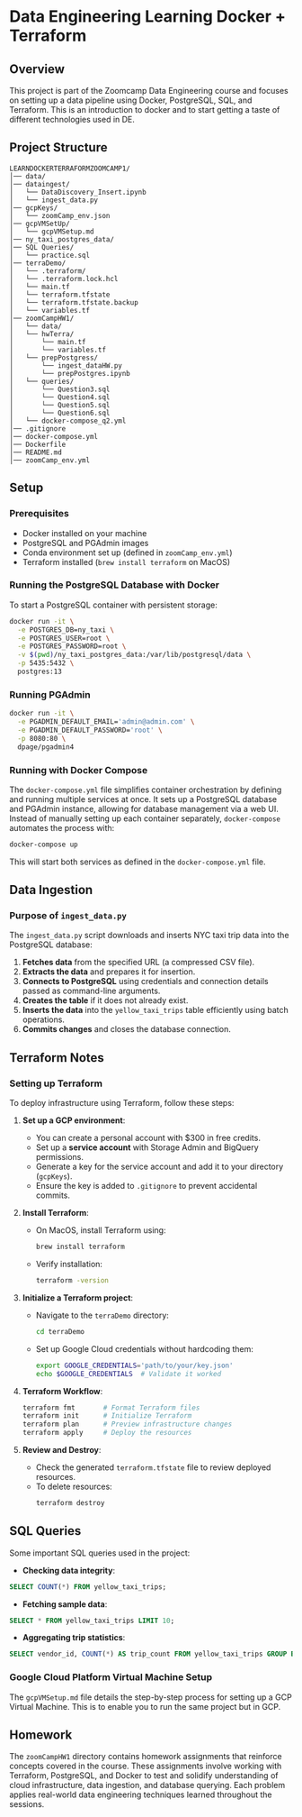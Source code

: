 # Data Engineering Learning Docker + Terraform

## Overview
This project is part of the Zoomcamp Data Engineering course and focuses on setting up a data pipeline using Docker, PostgreSQL, SQL, and Terraform. This is an introduction to docker and to start getting a taste of different technologies used in DE. 

## Project Structure
```
LEARNDOCKERTERRAFORMZOOMCAMP1/
│── data/
│── dataingest/
│   └── DataDiscovery_Insert.ipynb
│   └── ingest_data.py
│── gcpKeys/
│   └── zoomCamp_env.json
│── gcpVMSetUp/
│   └── gcpVMSetup.md
│── ny_taxi_postgres_data/
│── SQL Queries/
│   └── practice.sql
│── terraDemo/
│   └── .terraform/
│   └── .terraform.lock.hcl
│   └── main.tf
│   └── terraform.tfstate
│   └── terraform.tfstate.backup
│   └── variables.tf
│── zoomCampHW1/
│   └── data/
│   └── hwTerra/
│       └── main.tf
│       └── variables.tf
│   └── prepPostgress/
│       └── ingest_dataHW.py
│       └── prepPostgres.ipynb
│   └── queries/
│       └── Question3.sql
│       └── Question4.sql
│       └── Question5.sql
│       └── Question6.sql
│   └── docker-compose_q2.yml
│── .gitignore
│── docker-compose.yml
│── Dockerfile
│── README.md
│── zoomCamp_env.yml
```

## Setup
### Prerequisites
- Docker installed on your machine
- PostgreSQL and PGAdmin images
- Conda environment set up (defined in `zoomCamp_env.yml`)
- Terraform installed (`brew install terraform` on MacOS)

### Running the PostgreSQL Database with Docker
To start a PostgreSQL container with persistent storage:
```sh
docker run -it \
  -e POSTGRES_DB=ny_taxi \
  -e POSTGRES_USER=root \
  -e POSTGRES_PASSWORD=root \
  -v $(pwd)/ny_taxi_postgres_data:/var/lib/postgresql/data \
  -p 5435:5432 \
  postgres:13
```

### Running PGAdmin
```sh
docker run -it \
  -e PGADMIN_DEFAULT_EMAIL='admin@admin.com' \
  -e PGADMIN_DEFAULT_PASSWORD='root' \
  -p 8080:80 \
  dpage/pgadmin4
```

### Running with Docker Compose
The `docker-compose.yml` file simplifies container orchestration by defining and running multiple services at once. It sets up a PostgreSQL database and PGAdmin instance, allowing for database management via a web UI. Instead of manually setting up each container separately, `docker-compose` automates the process with:
```sh
docker-compose up
```
This will start both services as defined in the `docker-compose.yml` file.

## Data Ingestion
### Purpose of `ingest_data.py`
The `ingest_data.py` script downloads and inserts NYC taxi trip data into the PostgreSQL database:
1. **Fetches data** from the specified URL (a compressed CSV file).
2. **Extracts the data** and prepares it for insertion.
3. **Connects to PostgreSQL** using credentials and connection details passed as command-line arguments.
4. **Creates the table** if it does not already exist.
5. **Inserts the data** into the `yellow_taxi_trips` table efficiently using batch operations.
6. **Commits changes** and closes the database connection.

## Terraform Notes
### Setting up Terraform
To deploy infrastructure using Terraform, follow these steps:
1. **Set up a GCP environment**: 
   - You can create a personal account with $300 in free credits.
   - Set up a **service account** with Storage Admin and BigQuery permissions.
   - Generate a key for the service account and add it to your directory (`gcpKeys`).
   - Ensure the key is added to `.gitignore` to prevent accidental commits.

2. **Install Terraform**: 
   - On MacOS, install Terraform using:
     ```sh
     brew install terraform
     ```
   - Verify installation:
     ```sh
     terraform -version
     ```

3. **Initialize a Terraform project**: 
   - Navigate to the `terraDemo` directory:
     ```sh
     cd terraDemo
     ```
   - Set up Google Cloud credentials without hardcoding them:
     ```sh
     export GOOGLE_CREDENTIALS='path/to/your/key.json'
     echo $GOOGLE_CREDENTIALS  # Validate it worked
     ```

4. **Terraform Workflow**:
   ```sh
   terraform fmt       # Format Terraform files
   terraform init      # Initialize Terraform
   terraform plan      # Preview infrastructure changes
   terraform apply     # Deploy the resources
   ```

5. **Review and Destroy**:
   - Check the generated `terraform.tfstate` file to review deployed resources.
   - To delete resources:
     ```sh
     terraform destroy
     ```

## SQL Queries
Some important SQL queries used in the project:
- **Checking data integrity**:
```sql
SELECT COUNT(*) FROM yellow_taxi_trips;
```
- **Fetching sample data**:
```sql
SELECT * FROM yellow_taxi_trips LIMIT 10;
```
- **Aggregating trip statistics**:
```sql
SELECT vendor_id, COUNT(*) AS trip_count FROM yellow_taxi_trips GROUP BY vendor_id;
```

### Google Cloud Platform Virtual Machine Setup
The `gcpVMSetup.md` file details the step-by-step process for setting up a GCP Virtual Machine. This is to enable you to run the same project but in GCP.

## Homework
The `zoomCampHW1` directory contains homework assignments that reinforce concepts covered in the course. These assignments involve working with Terraform, PostgreSQL, and Docker to test and solidify understanding of cloud infrastructure, data ingestion, and database querying. Each problem applies real-world data engineering techniques learned throughout the sessions.




